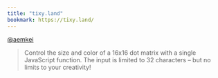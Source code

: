 ```yaml
---
title: "tixy.land"
bookmark: https://tixy.land/
---
```


[@aemkei](https://twitter.com/aemkei/status/1323399877611708416)

> Control the size and color of a 16x16 dot matrix with a single JavaScript function. The input is limited to 32 characters – but no limits to your creativity!
